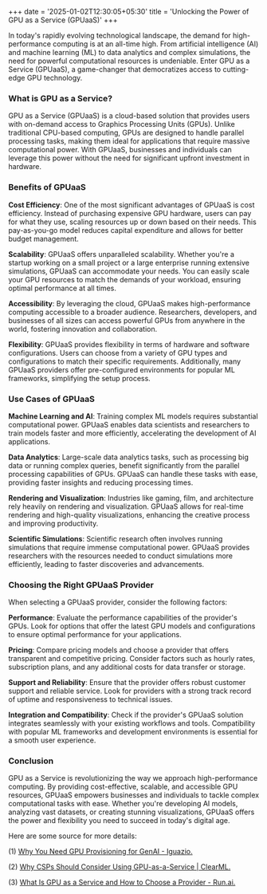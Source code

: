 +++
date = '2025-01-02T12:30:05+05:30'
title = 'Unlocking the Power of GPU as a Service (GPUaaS)'
+++

In today's rapidly evolving technological landscape, the demand for high-performance computing is at an all-time high. From artificial intelligence (AI) and machine learning (ML) to data analytics and complex simulations, the need for powerful computational resources is undeniable. Enter GPU as a Service (GPUaaS), a game-changer that democratizes access to cutting-edge GPU technology.

### What is GPU as a Service?
GPU as a Service (GPUaaS) is a cloud-based solution that provides users with on-demand access to Graphics Processing Units (GPUs). Unlike traditional CPU-based computing, GPUs are designed to handle parallel processing tasks, making them ideal for applications that require massive computational power. With GPUaaS, businesses and individuals can leverage this power without the need for significant upfront investment in hardware.

### Benefits of GPUaaS
**Cost Efficiency**: One of the most significant advantages of GPUaaS is cost efficiency. Instead of purchasing expensive GPU hardware, users can pay for what they use, scaling resources up or down based on their needs. This pay-as-you-go model reduces capital expenditure and allows for better budget management.

**Scalability**: GPUaaS offers unparalleled scalability. Whether you're a startup working on a small project or a large enterprise running extensive simulations, GPUaaS can accommodate your needs. You can easily scale your GPU resources to match the demands of your workload, ensuring optimal performance at all times.

**Accessibility**: By leveraging the cloud, GPUaaS makes high-performance computing accessible to a broader audience. Researchers, developers, and businesses of all sizes can access powerful GPUs from anywhere in the world, fostering innovation and collaboration.

**Flexibility**: GPUaaS provides flexibility in terms of hardware and software configurations. Users can choose from a variety of GPU types and configurations to match their specific requirements. Additionally, many GPUaaS providers offer pre-configured environments for popular ML frameworks, simplifying the setup process.

### Use Cases of GPUaaS
**Machine Learning and AI**: Training complex ML models requires substantial computational power. GPUaaS enables data scientists and researchers to train models faster and more efficiently, accelerating the development of AI applications.

**Data Analytics**: Large-scale data analytics tasks, such as processing big data or running complex queries, benefit significantly from the parallel processing capabilities of GPUs. GPUaaS can handle these tasks with ease, providing faster insights and reducing processing times.

**Rendering and Visualization**: Industries like gaming, film, and architecture rely heavily on rendering and visualization. GPUaaS allows for real-time rendering and high-quality visualizations, enhancing the creative process and improving productivity.

**Scientific Simulations**: Scientific research often involves running simulations that require immense computational power. GPUaaS provides researchers with the resources needed to conduct simulations more efficiently, leading to faster discoveries and advancements.

### Choosing the Right GPUaaS Provider
When selecting a GPUaaS provider, consider the following factors:

**Performance**: Evaluate the performance capabilities of the provider's GPUs. Look for options that offer the latest GPU models and configurations to ensure optimal performance for your applications.

**Pricing**: Compare pricing models and choose a provider that offers transparent and competitive pricing. Consider factors such as hourly rates, subscription plans, and any additional costs for data transfer or storage.

**Support and Reliability**: Ensure that the provider offers robust customer support and reliable service. Look for providers with a strong track record of uptime and responsiveness to technical issues.

**Integration and Compatibility**: Check if the provider's GPUaaS solution integrates seamlessly with your existing workflows and tools. Compatibility with popular ML frameworks and development environments is essential for a smooth user experience.

### Conclusion
GPU as a Service is revolutionizing the way we approach high-performance computing. By providing cost-effective, scalable, and accessible GPU resources, GPUaaS empowers businesses and individuals to tackle complex computational tasks with ease. Whether you're developing AI models, analyzing vast datasets, or creating stunning visualizations, GPUaaS offers the power and flexibility you need to succeed in today's digital age.


Here are some source for more details:

(1) [Why You Need GPU Provisioning for GenAI - Iguazio.](https://www.iguazio.com/blog/why-you-need-gpu-as-a-service-for-genai/.)

(2) [Why CSPs Should Consider Using GPU-as-a-Service | ClearML.](https://clear.ml/blog/why-csps-should-consider-using-gpu-as-a-service.)

(3) [What Is GPU as a Service and How to Choose a Provider - Run.ai.](https://www.run.ai/guides/machine-learning-in-the-cloud/gpu-as-a-service.)